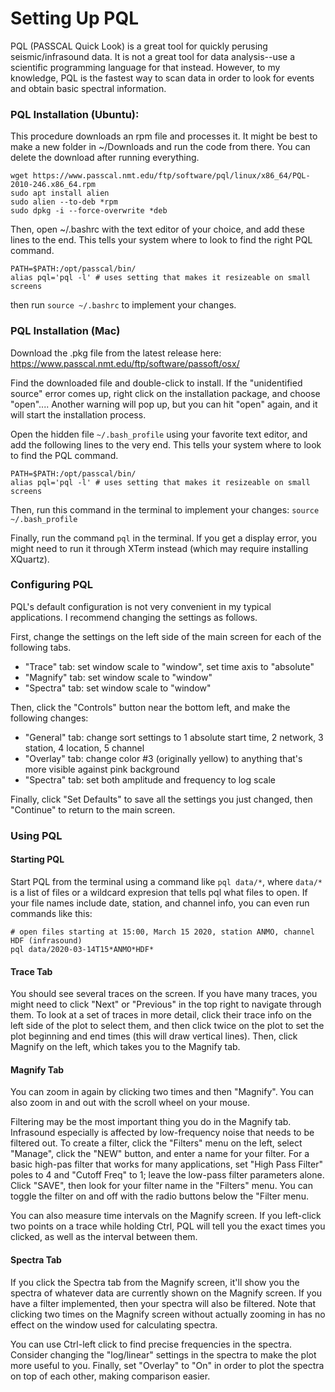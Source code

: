 # Setting Up PQL
PQL (PASSCAL Quick Look) is a great tool for quickly perusing seismic/infrasound data. It is not a great tool for data analysis--use a scientific programming language for that instead. However, to my knowledge, PQL is the fastest way to scan data in order to look for events and obtain basic spectral information.

### PQL Installation (Ubuntu):
This procedure downloads an rpm file and processes it. It might be best to make a new folder in ~/Downloads and run the code from there. You can delete the download after running everything.
```
wget https://www.passcal.nmt.edu/ftp/software/pql/linux/x86_64/PQL-2010-246.x86_64.rpm
sudo apt install alien
sudo alien --to-deb *rpm
sudo dpkg -i --force-overwrite *deb
```

Then, open ~/.bashrc with the text editor of your choice, and add these lines to the end. This tells your system where to look to find the right PQL command.
```
PATH=$PATH:/opt/passcal/bin/
alias pql='pql -l' # uses setting that makes it resizeable on small screens
```
then run `source ~/.bashrc` to implement your changes.

### PQL Installation (Mac)
Download the .pkg file from the latest release here: https://www.passcal.nmt.edu/ftp/software/passoft/osx/

Find the downloaded file and double-click to install. If the "unidentified source" error comes up, right click on the installation package, and choose "open".... Another warning will pop up, but you can hit "open" again, and it will start the installation process.  

Open the hidden file `~/.bash_profile` using your favorite text editor, and add the following lines to the very end. This tells your system where to look to find the PQL command.
```
PATH=$PATH:/opt/passcal/bin/
alias pql='pql -l' # uses setting that makes it resizeable on small screens
```
Then, run this command in the terminal to implement your changes: `source ~/.bash_profile`

Finally, run the command `pql` in the terminal. If you get a display error, you might need to run it through XTerm instead (which may require installing XQuartz).


### Configuring PQL
PQL's default configuration is not very convenient in my typical applications. I recommend changing the settings as follows.

First, change the settings on the left side of the main screen for each of the following tabs.
* "Trace" tab: set window scale to "window", set time axis to "absolute"
* "Magnify" tab: set window scale to "window"
* "Spectra" tab: set window scale to "window"

Then, click the "Controls" button near the bottom left, and make the following changes:
* "General" tab: change sort settings to 1 absolute start time, 2 network, 3 station, 4 location, 5 channel
* "Overlay" tab: change color #3 (originally yellow) to anything that's more visible against pink background
* "Spectra" tab: set both amplitude and frequency to log scale

Finally, click "Set Defaults" to save all the settings you just changed, then "Continue" to return to the main screen.

### Using PQL
#### Starting PQL
Start PQL from the terminal using a command like `pql data/*`, where `data/*` is a list of files or a wildcard expresion that tells pql what files to open. If your file names include date, station, and channel info, you can even run commands like this:
```
# open files starting at 15:00, March 15 2020, station ANMO, channel HDF (infrasound)
pql data/2020-03-14T15*ANMO*HDF*
```

#### Trace Tab
You should see several traces on the screen. If you have many traces, you might need to click "Next" or "Previous" in the top right to navigate through them. To look at a set of traces in more detail, click their trace info on the left side of the plot to select them, and then click twice on the plot to set the plot beginning and end times (this will draw vertical lines). Then, click Magnify on the left, which takes you to the Magnify tab.

#### Magnify Tab
You can zoom in again by clicking two times and then "Magnify". You can also zoom in and out with the scroll wheel on your mouse.

Filtering may be the most important thing you do in the Magnify tab. Infrasound especially is affected by low-frequency noise that needs to be filtered out. To create a filter, click the "Filters" menu on the left, select "Manage", click the "NEW" button, and enter a name for your filter. For a basic high-pas filter that works for many applications, set "High Pass Filter" poles to 4 and "Cutoff Freq" to 1; leave the low-pass filter parameters alone. Click "SAVE", then look for your filter name in the "Filters" menu. You can toggle the filter on and off with the radio buttons below the "Filter menu.

You can also measure time intervals on the Magnify screen. If you left-click two points on a trace while holding Ctrl, PQL will tell you the exact times you clicked, as well as the interval between them.


#### Spectra Tab
If you click the Spectra tab from the Magnify screen, it'll show you the spectra of whatever data are currently shown on the Magnify screen. If you have a filter implemented, then your spectra will also be filtered. Note that clicking two times on the Magnify screen without actually zooming in has no effect on the window used for calculating spectra.

You can use Ctrl-left click to find precise frequencies in the spectra. Consider changing the "log/linear" settings in the spectra to make the plot more useful to you. Finally, set "Overlay" to "On" in order to plot the spectra on top of each other, making comparison easier.
